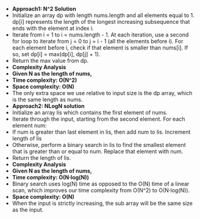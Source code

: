 * **Approach1: N^2 Solution**
* Initialize an array dp with length nums.length and all elements equal to 1. dp[i] represents the length of the longest increasing subsequence that ends with the element at index i.
* Iterate from i = 1 to i = nums.length - 1. At each iteration, use a second for loop to iterate from j = 0 to j = i - 1 (all the elements before i). For each element before i, check if that element is smaller than nums[i]. If so, set dp[i] = max(dp[i], dp[j] + 1).
* Return the max value from dp.
​
* **Complexity Analysis**
​
* **Given N as the length of nums,**
* **Time complexity: O(N^2)**
​
* **Space complexity: O(N)**
​
* The only extra space we use relative to input size is the dp array, which is the same length as nums.
​
​
* **Approach2: NLogN solution**
​
* Initialize an array lis which contains the first element of nums.
* Iterate through the input, starting from the second element. For each element num:
* If num is greater than last element in lis, then add num to lis. Increment length of lis
* Otherwise, perform a binary search in lis to find the smallest element that is greater than or equal to num. Replace that element with num.
* Return the length of lis.
​
* **Complexity Analysis**
​
* **Given N as the length of nums,**
​
* **Time complexity: O(N⋅log(N))**
* Binary search uses log(N) time as opposed to the O(N) time of a linear scan, which improves our time complexity from O(N^2) to O(N⋅log(N)).
​
* **Space complexity: O(N)**
* When the input is strictly increasing, the sub array will be the same size as the input.